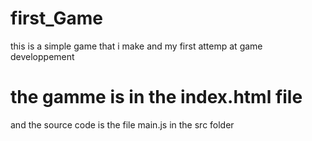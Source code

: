 # first_Game
this is a simple game that i make and my first attemp at game developpement

# the gamme is in the index.html file
and the source code is the file main.js in the src folder
